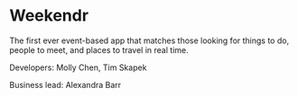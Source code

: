 # Weekendr

The first ever event-based app that matches those looking for things to do, people to meet, and places to travel in real time.

Developers: Molly Chen, Tim Skapek

Business lead: Alexandra Barr
